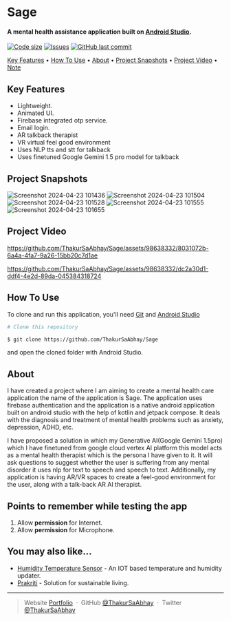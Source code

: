 
<h1>
  <br>
  Sage
  <br>
</h1>

<h4 >A mental health assistance application built on <a href="https://developer.android.com/studio/" target="_blank">Android Studio</a>.</h4>

  [![Code size](https://img.shields.io/github/languages/code-size/ThakurSaAbhay/Sage?style=for-the-badge)](https://github.com/ThakurSaAbhay/Buzznews)
  [![Issues](https://img.shields.io/github/issues/ThakurSaAbhay/Sage?style=for-the-badge&label=Issues)](https://github.com/ThakurSaAbhay/Buzznews)
  [![GitHub last commit](https://img.shields.io/github/last-commit/ThakurSaAbhay/Sage?style=for-the-badge&logo=git)](https://github.com/Apurva-tech/) 

<p>
  <a href="#key-features">Key Features</a> •
  <a href="#how-to-use">How To Use</a> •
  <a href="#about">About</a> •
  <a href="#project-snapshots">Project Snapshots</a> •
  <a href="#project-video">Project Video</a> •
  <a href="#points-to-remember-while-testing-the-app">Note</a> 
</p>

## Key Features

* Lightweight.
* Animated UI.
* Firebase integrated otp service.
* Email login.
* AR talkback therapist
* VR virtual feel good environment
* Uses NLP tts and stt for talkback
* Uses finetuned Google Gemini 1.5 pro model for talkback

## Project Snapshots

![Screenshot 2024-04-23 101436](https://github.com/ThakurSaAbhay/Sage/assets/98638332/575d2e5c-d0ac-42c8-9994-711e5d408637)
![Screenshot 2024-04-23 101504](https://github.com/ThakurSaAbhay/Sage/assets/98638332/799b2d8f-6cb7-4b39-b2e3-6dc339c4927b)
![Screenshot 2024-04-23 101528](https://github.com/ThakurSaAbhay/Sage/assets/98638332/cd627b36-bcaa-4be5-ab02-6a39e885ebac)
![Screenshot 2024-04-23 101555](https://github.com/ThakurSaAbhay/Sage/assets/98638332/2a1c7d4f-0981-412a-b504-c2b9363c8780)
![Screenshot 2024-04-23 101655](https://github.com/ThakurSaAbhay/Sage/assets/98638332/f813b6eb-ff18-4e9a-b6bc-f9e3704585c9)


## Project Video



https://github.com/ThakurSaAbhay/Sage/assets/98638332/8031072b-6a4a-4fa7-9a26-15bb20c7d1ae



https://github.com/ThakurSaAbhay/Sage/assets/98638332/dc2a30d1-ddf4-4e2d-89da-045384318724



## How To Use

To clone and run this application, you'll need [Git](https://git-scm.com) and [Android Studio](https://developer.android.com/studio/) 

```bash
# Clone this repository

$ git clone https://github.com/ThakurSaAbhay/Sage

```
and open the cloned folder with Android Studio.

## About

I have created a project where I am aiming to create a mental health care application the name of the application is Sage. The application uses firebase authentication and the application is a native android application built on android studio with the help of kotlin and jetpack compose. It deals with the diagnosis and treatment of mental health problems such as anxiety, depression, ADHD, etc.

I have proposed a solution in which my Generative AI(Google Gemini 1.5pro) which I have finetuned from google cloud vertex AI platform this model acts as a mental health therapist which is the persona I have given to it. It will ask questions to suggest whether the user is suffering from any mental disorder it uses nlp for text to speech and speech to text. Additionally, my application is having AR/VR spaces to create a feel-good environment for the user, along with a talk-back AR AI therapist.

## Points to remember while testing the app

1. Allow **permission** for Internet.
2. Allow **permission** for Microphone.


## You may also like...

- [Humidity Temperature Sensor](https://github.com/ThakurSaAbhay/Humidity-Temperature-Sensor) - An IOT based temperature and humidity updater.
- [Prakriti](https://github.com/ThakurSaAbhay/Prakriti) - Solution for sustainable living.



---

> Website [Portfolio](https://thakursaabhay.github.io/Portfolio/) &nbsp;&middot;&nbsp;
> GitHub [@ThakurSaAbhay](https://github.com/ThakurSaAbhay) &nbsp;&middot;&nbsp;
> Twitter [@ThakurSaAbhay](https://twitter.com/ThakurSaAbhay)




